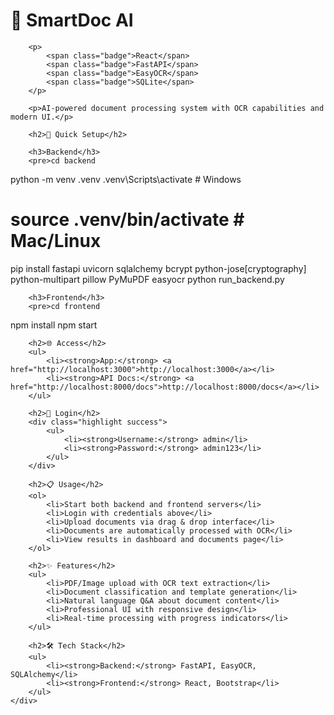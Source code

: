 
<body>
    <div class="container">
        <h1>🧠 SmartDoc AI</h1>
        
        <p>
            <span class="badge">React</span>
            <span class="badge">FastAPI</span>
            <span class="badge">EasyOCR</span>
            <span class="badge">SQLite</span>
        </p>
        
        <p>AI-powered document processing system with OCR capabilities and modern UI.</p>

        <h2>🚀 Quick Setup</h2>

        <h3>Backend</h3>
        <pre>cd backend
python -m venv .venv
.venv\Scripts\activate  # Windows
# source .venv/bin/activate  # Mac/Linux
pip install fastapi uvicorn sqlalchemy bcrypt python-jose[cryptography] python-multipart pillow PyMuPDF easyocr
python run_backend.py</pre>

        <h3>Frontend</h3>
        <pre>cd frontend
npm install
npm start</pre>

        <h2>🌐 Access</h2>
        <ul>
            <li><strong>App:</strong> <a href="http://localhost:3000">http://localhost:3000</a></li>
            <li><strong>API Docs:</strong> <a href="http://localhost:8000/docs">http://localhost:8000/docs</a></li>
        </ul>

        <h2>🔐 Login</h2>
        <div class="highlight success">
            <ul>
                <li><strong>Username:</strong> admin</li>
                <li><strong>Password:</strong> admin123</li>
            </ul>
        </div>

        <h2>📋 Usage</h2>
        <ol>
            <li>Start both backend and frontend servers</li>
            <li>Login with credentials above</li>
            <li>Upload documents via drag & drop interface</li>
            <li>Documents are automatically processed with OCR</li>
            <li>View results in dashboard and documents page</li>
        </ol>

        <h2>✨ Features</h2>
        <ul>
            <li>PDF/Image upload with OCR text extraction</li>
            <li>Document classification and template generation</li>
            <li>Natural language Q&A about document content</li>
            <li>Professional UI with responsive design</li>
            <li>Real-time processing with progress indicators</li>
        </ul>

        <h2>🛠️ Tech Stack</h2>
        <ul>
            <li><strong>Backend:</strong> FastAPI, EasyOCR, SQLAlchemy</li>
            <li><strong>Frontend:</strong> React, Bootstrap</li>
        </ul>
    </div>
</body>
</html>
